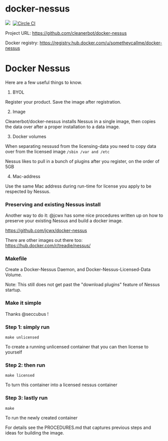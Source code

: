 # docker-nessus
[![](https://badge.imagelayers.io/sometheycallme/docker-nessus.svg)](https://imagelayers.io/?images=cleanerbot/docker-nessus:latest 'View image size and layers')&nbsp;
[![Circle CI](https://circleci.com/gh/cleanerbot/docker-nessus.png?circle-token=5d84cd337864c33f062f57aafd2854771777759d)](https://circleci.com/gh/sometheycallme/docker-nessus/tree/master 'View CI builds')

Project URL: https://github.com/cleanerbot/docker-nessus

Docker registry: https://registry.hub.docker.com/u/sometheycallme/docker-nessus

# Docker Nessus

Here are a few useful things to know.

1) BYOL

Register your product.  Save the image after registration.

2) Image

Cleanerbot/docker-nessus installs Nessus in a single image, then copies the data over after a proper installation to a data image.

3) Docker volumes

When separating nessusd from the licensing-data you need to copy data over from the licensed image ```/sbin /var and /etc```

Nessus likes to pull in a bunch of plugins after you register, on the order of 5GB

4) Mac-address

Use the same Mac address during run-time for license you apply to be respected by Nessus.


### Preserving and existing Nessus install

Another way to do it:
@jcwx has some nice procedures written up on how to preserve your existing Nessus and build a docker image.

https://github.com/jcwx/docker-nessus

There are other images out there too:
https://hub.docker.com/r/treadie/nessus/


### Makefile

Create a Docker-Nessus Daemon, and Docker-Nessus-Licensed-Data Volume.

Note: This still does not get past the "download plugins" feature of Nessus startup.

### Make it simple

Thanks @seccubus !

### Step 1: simply run

```
make unlicensed
```
To create a running unlicensed container that you can then license to yourself


### Step 2: then run
```
make licensed
```
To turn this container into a licensed nessus container


### Step 3: lastly run

```
make
```
To run the newly created container

For details see the PROCEDURES.md that captures previous steps and ideas for building the image.
